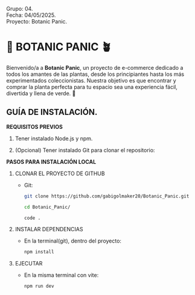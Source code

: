 Grupo: 04.  
Fecha: 04/05/2025.  
Proyecto: Botanic Panic.

# 🌿 BOTANIC PANIC 🪴

Bienvenido/a a **Botanic Panic**, un proyecto de e-commerce dedicado a todos los amantes de las plantas, desde los principiantes hasta los más experimentados coleccionistas. Nuestra objetivo es que encontrar y comprar la planta perfecta para tu espacio sea una experiencia fácil, divertida y llena de verde. 🌿

## GUÍA DE INSTALACIÓN.


**REQUISITOS PREVIOS**

1. Tener instalado Node.js y npm.

2. (Opcional) Tener instalado Git para clonar el repositorio:


**PASOS PARA INSTALACIÓN LOCAL**


1. CLONAR EL PROYECTO DE GITHUB
   - Git:
     ```bash
     git clone https://github.com/gabigolmaker20/Botanic_Panic.git
     ```
     ```bash
     cd Botanic_Panic/
     ```
     ```bash
     code .
     ```

2. INSTALAR DEPENDENCIAS
   - En la terminal(git), dentro del proyecto:
     ```bash
     npm install
     ```

3. EJECUTAR 
   - En la misma terminal con vite:
     ```bash
     npm run dev
     ```

